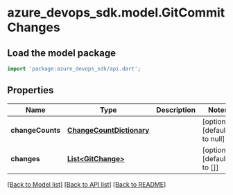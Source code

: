 # azure_devops_sdk.model.GitCommitChanges

## Load the model package
```dart
import 'package:azure_devops_sdk/api.dart';
```

## Properties
Name | Type | Description | Notes
------------ | ------------- | ------------- | -------------
**changeCounts** | [**ChangeCountDictionary**](ChangeCountDictionary.md) |  | [optional] [default to null]
**changes** | [**List&lt;GitChange&gt;**](GitChange.md) |  | [optional] [default to []]

[[Back to Model list]](../README.md#documentation-for-models) [[Back to API list]](../README.md#documentation-for-api-endpoints) [[Back to README]](../README.md)


